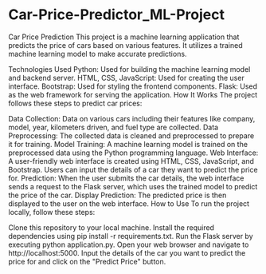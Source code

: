# Car-Price-Predictor_ML-Project

Car Price Prediction
This project is a machine learning application that predicts the price of cars based on various features. It utilizes a trained machine learning model to make accurate predictions.

Technologies Used
Python: Used for building the machine learning model and backend server.
HTML, CSS, JavaScript: Used for creating the user interface.
Bootstrap: Used for styling the frontend components.
Flask: Used as the web framework for serving the application.
How It Works
The project follows these steps to predict car prices:

Data Collection: Data on various cars including their features like company, model, year, kilometers driven, and fuel type are collected.
Data Preprocessing: The collected data is cleaned and preprocessed to prepare it for training.
Model Training: A machine learning model is trained on the preprocessed data using the Python programming language.
Web Interface: A user-friendly web interface is created using HTML, CSS, JavaScript, and Bootstrap. Users can input the details of a car they want to predict the price for.
Prediction: When the user submits the car details, the web interface sends a request to the Flask server, which uses the trained model to predict the price of the car.
Display Prediction: The predicted price is then displayed to the user on the web interface.
How to Use
To run the project locally, follow these steps:

Clone this repository to your local machine.
Install the required dependencies using pip install -r requirements.txt.
Run the Flask server by executing python application.py.
Open your web browser and navigate to http://localhost:5000.
Input the details of the car you want to predict the price for and click on the "Predict Price" button.
